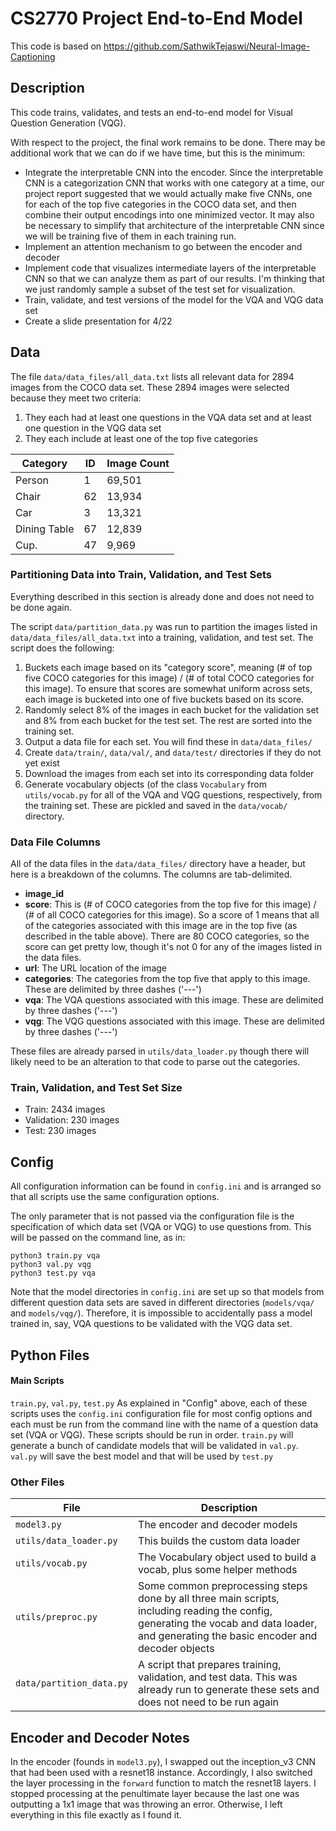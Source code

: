 # CS2770 Project End-to-End Model

This code is based on <https://github.com/SathwikTejaswi/Neural-Image-Captioning>

## Description
This code trains, validates, and tests an end-to-end model for Visual Question Generation (VQG).

With respect to the project, the final work remains to be done.  There may be additional work that we can do if we have time, but this is the minimum:

* Integrate the interpretable CNN into the encoder.  Since the interpretable CNN is a categorization CNN that works with one category at a time, our project report suggested that we would actually make five CNNs, one for each of the top five categories in the COCO data set, and then combine their output encodings into one minimized vector.  It may also be necessary to simplify that architecture of the interpretable CNN since we will be training five of them in each training run.
* Implement an attention mechanism to go between the encoder and decoder
* Implement code that visualizes intermediate layers of the interpretable CNN so that we can analyze them as part of our results.  I'm thinking that we just randomly sample a subset of the test set for visualization.
* Train, validate, and test versions of the model for the VQA and VQG data set
* Create a slide presentation for 4/22

## Data
The file `data/data_files/all_data.txt` lists all relevant data for 2894 images from the COCO data set.  These 2894 images were selected because they meet two criteria:

1. They each had at least one questions in the VQA data set and at least one question in the VQG data set
2. They each include at least one of the top five categories

| Category     | ID | Image Count |
| -------------|----|-------------|
| Person       | 1  | 69,501      |
| Chair        | 62 | 13,934      |
| Car          | 3  | 13,321      |
| Dining Table | 67 | 12,839      |
| Cup.         | 47 |  9,969      |

### Partitioning Data into Train, Validation, and Test Sets
Everything described in this section is already done and does not need to be done again.

The script `data/partition_data.py` was run to partition the images listed in `data/data_files/all_data.txt` into a training, validation, and test set.  The script does the following:

1. Buckets each image based on its "category score", meaning (# of top five COCO categories for this image) / (# of total COCO categories for this image).  To ensure that scores are somewhat uniform across sets, each image is bucketed into one of five buckets based on its score.
2. Randomly select 8% of the images in each bucket for the validation set and 8% from each bucket for the test set.  The rest are sorted into the training set.
3. Output a data file for each set.  You will find these in `data/data_files/`
4. Create `data/train/`, `data/val/`, and `data/test/` directories if they do not yet exist
5. Download the images from each set into its corresponding data folder
6. Generate vocabulary objects (of the class `Vocabulary` from `utils/vocab.py` for all of the VQA and VQG questions, respectively, from the training set.  These are pickled and saved in the `data/vocab/` directory.

### Data File Columns
All of the data files in the `data/data_files/` directory have a header, but here is a breakdown of the columns.  The columns are tab-delimited.

* **image_id**
* **score**: This is (# of COCO categories from the top five for this image) / (# of all COCO categories for this image).  So a score of 1 means that all of the categories associated with this image are in the top five (as described in the table above).  There are 80 COCO categories, so the score can get pretty low, though it's not 0 for any of the images listed in the data files.
* **url**: The URL location of the image
* **categories**: The categories from the top five that apply to this image.  These are delimited by three dashes ('---')
* **vqa**: The VQA questions associated with this image.  These are delimited by three dashes ('---') 
* **vqg**: The VQG questions associated with this image.  These are delimited by three dashes ('---') 

These files are already parsed in `utils/data_loader.py` though there will likely need to be an alteration to that code to parse out the categories.


### Train, Validation, and Test Set Size
* Train: 2434 images
* Validation: 230 images
* Test: 230 images

## Config

All configuration information can be found in `config.ini` and is arranged so that all scripts use the same configuration options.

The only parameter that is not passed via the configuration file is the specification of which data set (VQA or VQG) to use questions from.  This will be passed on the command line, as in:

```
python3 train.py vqa
python3 val.py vqg
python3 test.py vqa
```
Note that the model directories in `config.ini` are set up so that models from different question data sets are saved in different directories (`models/vqa/` and `models/vqg/`).  Therefore, it is impossible to accidentally pass a model trained in, say, VQA questions to be validated with the VQG data set.

## Python Files

#### Main Scripts

`train.py`, `val.py`, `test.py`
As explained in "Config" above, each of these scripts uses the `config.ini` configuration file for most config options and each must be run from the command line with the name of a question data set (VQA or VQG).  These scripts should be run in order.  `train.py` will generate a bunch of candidate models that will be validated in `val.py`.  `val.py` will save the best model and that will be used by `test.py`

### Other Files

| File                   | Description 	                      |
|------------------------|------------------------------------|
| `model3.py`            | The encoder and decoder models     |
| `utils/data_loader.py` | This builds the custom data loader |
| `utils/vocab.py`       | The Vocabulary object used to build a vocab, plus some helper methods |
| `utils/preproc.py`     | Some common preprocessing steps done by all three main scripts, including reading the config, generating the vocab and data loader, and generating the basic encoder and decoder objects |
| `data/partition_data.py` | A script that prepares training, validation, and test data.  This was already run to generate these sets and does not need to be run again |

## Encoder and Decoder Notes

In the encoder (founds in `model3.py`), I swapped out the inception_v3 CNN that had been used with a resnet18 instance.  Accordingly, I also switched the layer processing in the `forward` function to match the resnet18 layers.  I stopped processing at the penultimate layer because the last one was outputting a 1x1 image that was throwing an error.  Otherwise, I left everything in this file exactly as I found it.



